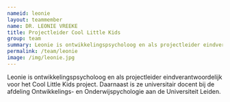 ```yaml
---
nameid: leonie
layout: teammember
name: DR. LEONIE VREEKE
title: Projectleider Cool Little Kids
group: team
summary: Leonie is ontwikkelingspsycholoog en als projectleider eindverantwoordelijk voor het Cool Little Kids project. Daarnaast is ze universitair docent bij de afdeling Ontwikkelings- en Onderwijspychologie aan de Universiteit Leiden.
permalink: /team/leonie
image: /img/leonie.jpg
---
```


Leonie is ontwikkelingspsycholoog en als projectleider eindverantwoordelijk voor het Cool Little Kids project. Daarnaast is ze universitair docent bij de afdeling Ontwikkelings- en Onderwijspychologie aan de Universiteit Leiden.
